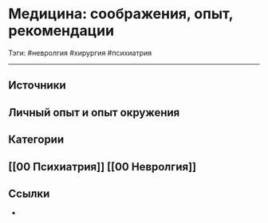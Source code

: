 # Медицина: соображения, опыт, рекомендации
Тэги: #невролгия #хирургия #психиатрия
___

## Источники
Личный опыт и опыт окружения
- 

## Категории
[[00 Психиатрия]] 
[[00 Невролгия]]
- 

## Ссылки

- 
